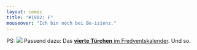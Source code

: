 ```yaml
---
layout: comic
title: "#1902: F"
mouseover: "Ich bin noch bei Be-izienz."
---
```


PS:
<a href="http://www.fonflatter.de/advent10"><img src="http://www.fonflatter.de/adv10/erfindungen_s.png"></a>
Passend dazu: Das <a href="http://www.fonflatter.de/advent10"><strong>vierte Türchen</strong> im Fredventskalender</a>.
Und so.
